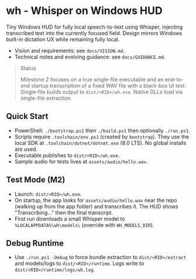﻿# wh - Whisper on Windows HUD

Tiny Windows HUD for fully local speech-to-text using Whisper, injecting transcribed text into the currently focused field. Design mirrors Windows built-in dictation UX while remaining fully local.

- Vision and requirements: see `docs/VISION.md`.
- Technical notes and evolving guidance: see `docs/GUIDANCE.md`.

> Status
>
> Milestone 2 focuses on a true single-file executable and an end-to-end startup transcription of a fixed WAV file with a black-box UI test. Single-file builds output to `dist/<RID>/wh.exe`. Native DLLs load via single-file extraction.

## Quick Start

- PowerShell: `./bootstrap.ps1` then `./build.ps1` then optionally `./run.ps1`.
- Scripts require `.toolchain/env.ps1` (created by `bootstrap`). They use the local SDK at `.toolchain/dotnet/dotnet.exe` (8.0 LTS). No global installs are used.
- Executable publishes to `dist/<RID>/wh.exe`.
- Sample audio for tests lives at `assets/audio/hello.wav`.

## Test Mode (M2)

- Launch: `dist/<RID>/wh.exe`.
- On startup, the app looks for `assets/audio/hello.wav` near the repo (walking up from the app folder) and transcribes it. The HUD shows "Transcribing..." then the final transcript.
- First run downloads a small Whisper model to `%LOCALAPPDATA%\wh\models\` (override with `WH_MODELS_DIR`).



## Debug Runtime
- Use `./run.ps1 -Debug` to force bundle extraction to `dist/<RID>/extract` and models/logs to `dist/<RID>/runtime`. Logs write to `dist/<RID>/runtime/logs/wh.log`.
